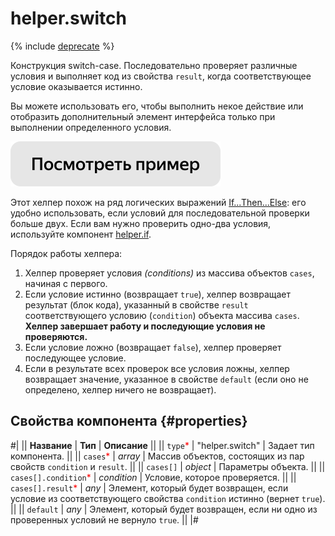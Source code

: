# helper.switch

{% include [deprecate](../../_includes/deprecate.md) %}

Конструкция switch-case. Последовательно проверяет различные условия и выполняет код из свойства `result`, когда соответствующее условие оказывается истинно.

Вы можете использовать его, чтобы выполнить некое действие или отобразить дополнительный элемент интерфейса только при выполнении определенного условия.

[![Посмотреть пример в песочнице](../_images/buttons/view-example.svg)](https://ya.cc/t/0Z0NCfOx3tz3Z6)

Этот хелпер похож на ряд логических выражений [If...Then...Else](helper.if.md): его удобно использовать, если условий для последовательной проверки больше двух. Если вам нужно проверить одно-два условия, используйте компонент [helper.if](helper.if.md).

Порядок работы хелпера:

1. Хелпер проверяет условия _(conditions)_ из массива объектов `cases`, начиная с первого.
2. Если условие истинно (возвращает `true`), хелпер возвращает результат (блок кода), указанный в свойстве `result` соответствующего условию (`condition`) объекта массива `cases`. **Хелпер завершает работу и последующие условия не проверяются.**
3. Если условие ложно (возвращает `false`), хелпер проверяет последующее условие.
4. Если в результате всех проверок все условия ложны, хелпер возвращает значение, указанное в свойстве `default` (если оно не определено, хелпер ничего не возвращает).

## Свойства компонента {#properties}

#|
|| **Название** | **Тип** | **Описание** ||
|| `type`<span style="color: red">\*</span> | "helper.switch" | Задает тип компонента. ||
|| `cases`<span style="color: red">\*</span> | _array_ | Массив объектов, состоящих из пар свойств `condition` и `result`. ||
|| `cases[]` | _object_ | Параметры объекта. ||
|| `cases[].condition`<span style="color: red">\*</span> | _condition_ | Условие, которое проверяется. ||
|| `cases[].result`<span style="color: red">\*</span> | _any_ | Элемент, который будет возвращен, если условие из соответствующего свойства `condition` истинно (вернет `true`). ||
|| `default` | _any_ | Элемент, который будет возвращен, если ни одно из проверенных условий не вернуло `true`. ||
|#

